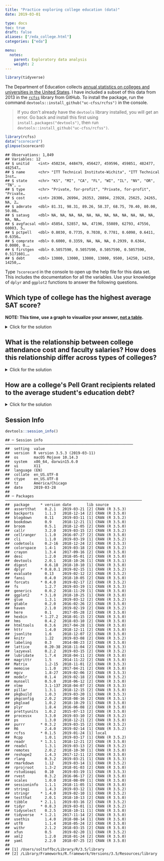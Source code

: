 ```yaml
---
title: "Practice exploring college education (data)"
date: 2019-03-01

type: docs
toc: true
draft: false
aliases: ["/eda_college.html"]
categories: ["eda"]

menu:
  notes:
    parent: Exploratory data analysis
    weight: 2
---
```





```r
library(tidyverse)
```

The Department of Education collects [annual statistics on colleges and universities in the United States](https://collegescorecard.ed.gov/). I have included a subset of this data from 2013 in the [`rcfss`](https://github.com/uc-cfss/rcfss) library from GitHub. To install the package, run the command `devtools::install_github("uc-cfss/rcfss")` in the console.

> If you don't already have the `devtools` library installed, you will get an error. Go back and install this first using `install.packages("devtools")`, then run `devtools::install_github("uc-cfss/rcfss")`.


```r
library(rcfss)
data("scorecard")
glimpse(scorecard)
```

```
## Observations: 1,849
## Variables: 12
## $ unitid    <int> 450234, 448479, 456427, 459596, 459851, 482477, 482547…
## $ name      <chr> "ITT Technical Institute-Wichita", "ITT Technical Inst…
## $ state     <chr> "KS", "MI", "CA", "FL", "WI", "IL", "NV", "OR", "TN", …
## $ type      <chr> "Private, for-profit", "Private, for-profit", "Private…
## $ cost      <int> 28306, 26994, 26353, 28894, 23928, 25625, 24265, NA, 2…
## $ admrate   <dbl> 81.31, 98.31, 89.26, 58.37, 68.75, 70.40, 80.00, 50.00…
## $ satavg    <dbl> NA, NA, NA, NA, NA, NA, NA, NA, NA, NA, NA, NA, NA, NA…
## $ avgfacsal <dbl> 45054, 52857, NA, 47196, 55089, 62793, 47556, 60003, 5…
## $ pctpell   <dbl> 0.8030, 0.7735, 0.7038, 0.7781, 0.6098, 0.6411, 0.6356…
## $ comprate  <dbl> 0.6000, 0.3359, NA, NA, NA, 0.2939, 0.6364, 0.0000, 0.…
## $ firstgen  <dbl> 0.5057590, 0.5057590, 0.5057590, 0.5057590, 0.5171601,…
## $ debt      <dbl> 13000, 13000, 13000, 13000, 9500, 14250, 14250, 14250,…
```

Type `?scorecard` in the console to open up the help file for this data set. This includes the documentation for all the variables. Use your knowledge of `dplyr` and `ggplot2` functions to answer the following questions.

## Which type of college has the highest average SAT score?

**NOTE: This time, use a graph to visualize your answer, [not a table](/notes/transform-college/#generate-a-data-frame-with-the-average-sat-score-for-each-type-of-college).**

<details> 
  <summary>Click for the solution</summary>
  <p>
  
We could use a **boxplot** to visualize the distribution of SAT scores.


```r
ggplot(scorecard, aes(type, satavg)) +
  geom_boxplot()
```

```
## Warning: Removed 471 rows containing non-finite values (stat_boxplot).
```

<img src="/notes/exploratory-data-analysis-practice_files/figure-html/sat-boxplot-1.png" width="672" />

According to this graph, private, nonprofit schools have the highest average SAT score, followed by public and then private, for-profit schools. But this doesn't reveal the entire picture. What happens if we plot a **histogram** or **frequency polygon**?


```r
ggplot(scorecard, aes(satavg)) +
  geom_histogram() +
  facet_wrap(~ type)
```

```
## `stat_bin()` using `bins = 30`. Pick better value with `binwidth`.
```

```
## Warning: Removed 471 rows containing non-finite values (stat_bin).
```

<img src="/notes/exploratory-data-analysis-practice_files/figure-html/sat-histo-freq-1.png" width="672" />

```r
ggplot(scorecard, aes(satavg, color = type)) +
  geom_freqpoly()
```

```
## `stat_bin()` using `bins = 30`. Pick better value with `binwidth`.
```

```
## Warning: Removed 471 rows containing non-finite values (stat_bin).
```

<img src="/notes/exploratory-data-analysis-practice_files/figure-html/sat-histo-freq-2.png" width="672" />

Now we can see the averages for each college type are based on widely varying sample sizes.


```r
ggplot(scorecard, aes(type)) +
  geom_bar()
```

<img src="/notes/exploratory-data-analysis-practice_files/figure-html/sat-bar-1.png" width="672" />

There are far fewer private, for-profit colleges than the other categories. A boxplot alone would not reveal this detail, which could be important in future analysis.
  </p>
</details>

## What is the relationship between college attendance cost and faculty salaries? How does this relationship differ across types of colleges?

<details> 
  <summary>Click for the solution</summary>
  <p>
  

```r
# geom_point
ggplot(scorecard, aes(cost, avgfacsal)) +
  geom_point() +
  geom_smooth()
```

```
## `geom_smooth()` using method = 'gam' and formula 'y ~ s(x, bs = "cs")'
```

```
## Warning: Removed 42 rows containing non-finite values (stat_smooth).
```

```
## Warning: Removed 42 rows containing missing values (geom_point).
```

<img src="/notes/exploratory-data-analysis-practice_files/figure-html/cost-avgfacsal-1.png" width="672" />

```r
# geom_point with alpha transparency to reveal dense clusters
ggplot(scorecard, aes(cost, avgfacsal)) +
  geom_point(alpha = .2) +
  geom_smooth()
```

```
## `geom_smooth()` using method = 'gam' and formula 'y ~ s(x, bs = "cs")'
```

```
## Warning: Removed 42 rows containing non-finite values (stat_smooth).

## Warning: Removed 42 rows containing missing values (geom_point).
```

<img src="/notes/exploratory-data-analysis-practice_files/figure-html/cost-avgfacsal-2.png" width="672" />

```r
# geom_hex
ggplot(scorecard, aes(cost, avgfacsal)) +
  geom_hex() +
  geom_smooth()
```

```
## Warning: Removed 42 rows containing non-finite values (stat_binhex).
```

```
## `geom_smooth()` using method = 'gam' and formula 'y ~ s(x, bs = "cs")'
```

```
## Warning: Removed 42 rows containing non-finite values (stat_smooth).
```

<img src="/notes/exploratory-data-analysis-practice_files/figure-html/cost-avgfacsal-3.png" width="672" />

```r
# geom_point with smoothing lines for each type
ggplot(scorecard, aes(cost, avgfacsal, color = type)) +
  geom_point(alpha = .2) +
  geom_smooth()
```

```
## `geom_smooth()` using method = 'gam' and formula 'y ~ s(x, bs = "cs")'
```

```
## Warning: Removed 42 rows containing non-finite values (stat_smooth).

## Warning: Removed 42 rows containing missing values (geom_point).
```

<img src="/notes/exploratory-data-analysis-practice_files/figure-html/cost-avgfacsal-4.png" width="672" />

```r
# geom_point with facets for each type
ggplot(scorecard, aes(cost, avgfacsal, color = type)) +
  geom_point(alpha = .2) +
  geom_smooth() +
  facet_grid(. ~ type)
```

```
## `geom_smooth()` using method = 'gam' and formula 'y ~ s(x, bs = "cs")'
```

```
## Warning: Removed 42 rows containing non-finite values (stat_smooth).

## Warning: Removed 42 rows containing missing values (geom_point).
```

<img src="/notes/exploratory-data-analysis-practice_files/figure-html/cost-avgfacsal-5.png" width="672" />

  </p>
</details>

## How are a college's Pell Grant recipients related to the average student's education debt?

<details> 
  <summary>Click for the solution</summary>
  <p>

Two continuous variables suggest a **scatterplot** would be appropriate.


```r
ggplot(scorecard, aes(pctpell, debt)) +
  geom_point()
```

```
## Warning: Removed 75 rows containing missing values (geom_point).
```

<img src="/notes/exploratory-data-analysis-practice_files/figure-html/pell-scatter-1.png" width="672" />

Hmm. There seem to be a lot of data points. It isn't really clear if there is a trend. What if we **jitter** the data points?


```r
ggplot(scorecard, aes(pctpell, debt)) +
  geom_jitter()
```

```
## Warning: Removed 75 rows containing missing values (geom_point).
```

<img src="/notes/exploratory-data-analysis-practice_files/figure-html/pell-jitter-1.png" width="672" />

Meh, didn't really do much. What if we make our data points semi-transparent using the `alpha` aesthetic?


```r
ggplot(scorecard, aes(pctpell, debt)) +
  geom_point(alpha = .2)
```

```
## Warning: Removed 75 rows containing missing values (geom_point).
```

<img src="/notes/exploratory-data-analysis-practice_files/figure-html/pell-alpha-1.png" width="672" />

Now we're getting somewhere. I'm beginning to see some dense clusters in the middle. Maybe a **hexagon binning** plot would help


```r
ggplot(scorecard, aes(pctpell, debt)) +
  geom_hex()
```

```
## Warning: Removed 75 rows containing non-finite values (stat_binhex).
```

<img src="/notes/exploratory-data-analysis-practice_files/figure-html/pell-bin-1.png" width="672" />

This is getting better. It looks like there might be a downward trend; that is, as the percentage of Pell grant recipients increases, average student debt decreases. Let's confirm this by going back to the scatterplot and overlaying a **smoothing line**.


```r
ggplot(scorecard, aes(pctpell, debt)) +
  geom_point(alpha = .2) +
  geom_smooth()
```

```
## `geom_smooth()` using method = 'gam' and formula 'y ~ s(x, bs = "cs")'
```

```
## Warning: Removed 75 rows containing non-finite values (stat_smooth).
```

```
## Warning: Removed 75 rows containing missing values (geom_point).
```

<img src="/notes/exploratory-data-analysis-practice_files/figure-html/pell-smooth-1.png" width="672" />

This confirms our initial evidence - there is an apparent negative relationship. Notice how I iterated through several different plots before I created one that provided the most informative visualization. **You will not create the perfect graph on your first attempt.** Trial and error is necessary in this exploratory stage. Be prepared to revise your code again and again.

  </p>
</details>

## Session Info



```r
devtools::session_info()
```

```
## ─ Session info ──────────────────────────────────────────────────────────
##  setting  value                       
##  version  R version 3.5.3 (2019-03-11)
##  os       macOS Mojave 10.14.3        
##  system   x86_64, darwin15.6.0        
##  ui       X11                         
##  language (EN)                        
##  collate  en_US.UTF-8                 
##  ctype    en_US.UTF-8                 
##  tz       America/Chicago             
##  date     2019-03-28                  
## 
## ─ Packages ──────────────────────────────────────────────────────────────
##  package     * version date       lib source        
##  assertthat    0.2.1   2019-03-21 [2] CRAN (R 3.5.3)
##  backports     1.1.3   2018-12-14 [2] CRAN (R 3.5.0)
##  blogdown      0.11    2019-03-11 [1] CRAN (R 3.5.2)
##  bookdown      0.9     2018-12-21 [1] CRAN (R 3.5.0)
##  broom         0.5.1   2018-12-05 [2] CRAN (R 3.5.0)
##  callr         3.2.0   2019-03-15 [2] CRAN (R 3.5.2)
##  cellranger    1.1.0   2016-07-27 [2] CRAN (R 3.5.0)
##  cli           1.1.0   2019-03-19 [1] CRAN (R 3.5.2)
##  codetools     0.2-16  2018-12-24 [2] CRAN (R 3.5.3)
##  colorspace    1.4-1   2019-03-18 [2] CRAN (R 3.5.2)
##  crayon        1.3.4   2017-09-16 [2] CRAN (R 3.5.0)
##  desc          1.2.0   2018-05-01 [2] CRAN (R 3.5.0)
##  devtools      2.0.1   2018-10-26 [1] CRAN (R 3.5.1)
##  digest        0.6.18  2018-10-10 [1] CRAN (R 3.5.0)
##  dplyr       * 0.8.0.1 2019-02-15 [1] CRAN (R 3.5.2)
##  evaluate      0.13    2019-02-12 [2] CRAN (R 3.5.2)
##  fansi         0.4.0   2018-10-05 [2] CRAN (R 3.5.0)
##  forcats     * 0.4.0   2019-02-17 [2] CRAN (R 3.5.2)
##  fs            1.2.7   2019-03-19 [1] CRAN (R 3.5.3)
##  generics      0.0.2   2018-11-29 [1] CRAN (R 3.5.0)
##  ggplot2     * 3.1.0   2018-10-25 [1] CRAN (R 3.5.0)
##  glue          1.3.1   2019-03-12 [2] CRAN (R 3.5.2)
##  gtable        0.2.0   2016-02-26 [2] CRAN (R 3.5.0)
##  haven         2.1.0   2019-02-19 [2] CRAN (R 3.5.2)
##  here          0.1     2017-05-28 [2] CRAN (R 3.5.0)
##  hexbin      * 1.27.2  2018-01-15 [2] CRAN (R 3.5.0)
##  hms           0.4.2   2018-03-10 [2] CRAN (R 3.5.0)
##  htmltools     0.3.6   2017-04-28 [1] CRAN (R 3.5.0)
##  httr          1.4.0   2018-12-11 [2] CRAN (R 3.5.0)
##  jsonlite      1.6     2018-12-07 [2] CRAN (R 3.5.0)
##  knitr         1.22    2019-03-08 [2] CRAN (R 3.5.2)
##  labeling      0.3     2014-08-23 [2] CRAN (R 3.5.0)
##  lattice       0.20-38 2018-11-04 [2] CRAN (R 3.5.3)
##  lazyeval      0.2.2   2019-03-15 [2] CRAN (R 3.5.2)
##  lubridate     1.7.4   2018-04-11 [2] CRAN (R 3.5.0)
##  magrittr      1.5     2014-11-22 [2] CRAN (R 3.5.0)
##  Matrix        1.2-15  2018-11-01 [2] CRAN (R 3.5.3)
##  memoise       1.1.0   2017-04-21 [2] CRAN (R 3.5.0)
##  mgcv          1.8-27  2019-02-06 [2] CRAN (R 3.5.3)
##  modelr        0.1.4   2019-02-18 [2] CRAN (R 3.5.2)
##  munsell       0.5.0   2018-06-12 [2] CRAN (R 3.5.0)
##  nlme          3.1-137 2018-04-07 [2] CRAN (R 3.5.3)
##  pillar        1.3.1   2018-12-15 [2] CRAN (R 3.5.0)
##  pkgbuild      1.0.3   2019-03-20 [1] CRAN (R 3.5.3)
##  pkgconfig     2.0.2   2018-08-16 [2] CRAN (R 3.5.1)
##  pkgload       1.0.2   2018-10-29 [1] CRAN (R 3.5.0)
##  plyr          1.8.4   2016-06-08 [2] CRAN (R 3.5.0)
##  prettyunits   1.0.2   2015-07-13 [2] CRAN (R 3.5.0)
##  processx      3.3.0   2019-03-10 [2] CRAN (R 3.5.2)
##  ps            1.3.0   2018-12-21 [2] CRAN (R 3.5.0)
##  purrr       * 0.3.2   2019-03-15 [2] CRAN (R 3.5.2)
##  R6            2.4.0   2019-02-14 [1] CRAN (R 3.5.2)
##  rcfss       * 0.1.5   2019-01-24 [1] local         
##  Rcpp          1.0.1   2019-03-17 [1] CRAN (R 3.5.2)
##  readr       * 1.3.1   2018-12-21 [2] CRAN (R 3.5.0)
##  readxl        1.3.1   2019-03-13 [2] CRAN (R 3.5.2)
##  remotes       2.0.2   2018-10-30 [1] CRAN (R 3.5.0)
##  reshape2      1.4.3   2017-12-11 [2] CRAN (R 3.5.0)
##  rlang         0.3.2   2019-03-21 [1] CRAN (R 3.5.3)
##  rmarkdown     1.12    2019-03-14 [1] CRAN (R 3.5.2)
##  rprojroot     1.3-2   2018-01-03 [2] CRAN (R 3.5.0)
##  rstudioapi    0.10    2019-03-19 [1] CRAN (R 3.5.3)
##  rvest         0.3.2   2016-06-17 [2] CRAN (R 3.5.0)
##  scales        1.0.0   2018-08-09 [1] CRAN (R 3.5.0)
##  sessioninfo   1.1.1   2018-11-05 [1] CRAN (R 3.5.0)
##  stringi       1.4.3   2019-03-12 [1] CRAN (R 3.5.2)
##  stringr     * 1.4.0   2019-02-10 [1] CRAN (R 3.5.2)
##  testthat      2.0.1   2018-10-13 [2] CRAN (R 3.5.0)
##  tibble      * 2.1.1   2019-03-16 [2] CRAN (R 3.5.2)
##  tidyr       * 0.8.3   2019-03-01 [1] CRAN (R 3.5.2)
##  tidyselect    0.2.5   2018-10-11 [1] CRAN (R 3.5.0)
##  tidyverse   * 1.2.1   2017-11-14 [2] CRAN (R 3.5.0)
##  usethis       1.4.0   2018-08-14 [1] CRAN (R 3.5.0)
##  utf8          1.1.4   2018-05-24 [2] CRAN (R 3.5.0)
##  withr         2.1.2   2018-03-15 [2] CRAN (R 3.5.0)
##  xfun          0.5     2019-02-20 [1] CRAN (R 3.5.2)
##  xml2          1.2.0   2018-01-24 [2] CRAN (R 3.5.0)
##  yaml          2.2.0   2018-07-25 [2] CRAN (R 3.5.0)
## 
## [1] /Users/soltoffbc/Library/R/3.5/library
## [2] /Library/Frameworks/R.framework/Versions/3.5/Resources/library
```
